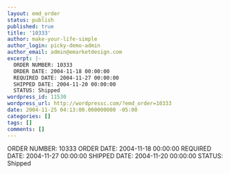 ```yaml
---
layout: emd_order
status: publish
published: true
title: '10333'
author: make-your-life-simple
author_login: picky-demo-admin
author_email: admin@emarketdesign.com
excerpt: |-
  ORDER NUMBER: 10333
  ORDER DATE: 2004-11-18 00:00:00
  REQUIRED DATE: 2004-11-27 00:00:00
  SHIPPED DATE: 2004-11-20 00:00:00
  STATUS: Shipped
wordpress_id: 11530
wordpress_url: http://wordpressc.com/?emd_order=10333
date: 2004-11-25 04:13:00.000000000 -05:00
categories: []
tags: []
comments: []
---
```

ORDER NUMBER: 10333
ORDER DATE: 2004-11-18 00:00:00
REQUIRED DATE: 2004-11-27 00:00:00
SHIPPED DATE: 2004-11-20 00:00:00
STATUS: Shipped
